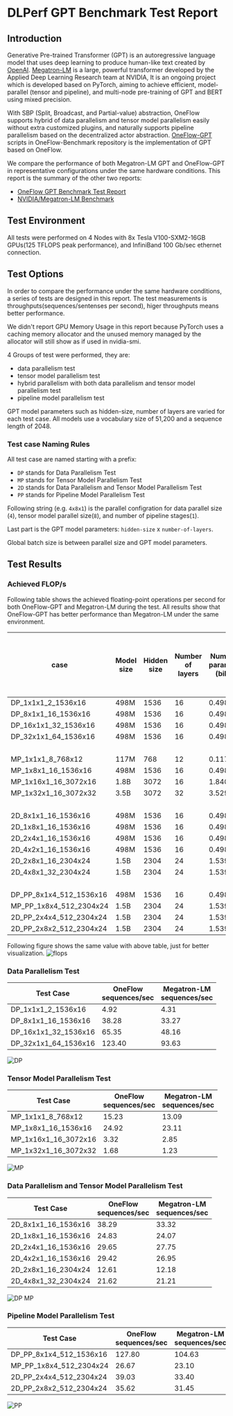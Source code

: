 # DLPerf GPT Benchmark Test Report

## Introduction
Generative Pre-trained Transformer (GPT) is an autoregressive language model that uses deep learning to produce human-like text created by [OpenAI](https://openai.com/). [Megatron-LM](https://github.com/NVIDIA/Megatron-LM) is a large, powerful transformer developed by the Applied Deep Learning Research team at NVIDIA, It is an ongoing project which is developed based on PyTorch, aiming to achieve efficient, model-parallel (tensor and pipeline), and multi-node pre-training of GPT and BERT using mixed precision.

With SBP (Split, Broadcast, and Partial-value) abstraction, OneFlow supports hybrid of data parallelism and tensor model parallelism easily without extra customized plugins, and naturally supports pipeline parallelism based on the decentralized actor abstraction. [OneFlow-GPT](https://github.com/Oneflow-Inc/OneFlow-Benchmark/tree/master/LanguageModeling/GPT) scripts in OneFlow-Benchmark repository is the implementation of GPT based on OneFlow.

We compare the performance of both Megatron-LM GPT and OneFlow-GPT in representative configurations under the same hardware conditions. This report is the summary of the other two reports:
- [OneFlow GPT Benchmark Test Report](https://github.com/Oneflow-Inc/DLPerf/blob/master/OneFlow/LanguageModeling/GPT/README.md#%E6%B5%8B%E8%AF%95%E7%BB%93%E6%9E%9C)
- [NVIDIA/Megatron-LM Benchmark](hhttps://github.com/Oneflow-Inc/DLPerf/tree/master/Megatron-LM#%E6%B5%8B%E8%AF%95%E7%BB%93%E6%9E%9C-1)

## Test Environment
All tests were performed on 4 Nodes with 8x Tesla V100-SXM2-16GB GPUs(125 TFLOPS peak performance), and InfiniBand 100 Gb/sec ethernet connection.

## Test Options
In order to compare the performance under the same hardware conditions, a series of tests are designed in this report. The test measurements is throughputs(sequences/sentenses per second), higer throughputs means better performance.

We didn't report GPU Memory Usage in this report because PyTorch uses a caching memory allocator and the unused memory managed by the allocator will still show as if used in nvidia-smi. 

4 Groups of test were performed, they are:
- data parallelism test
- tensor model parallelism test
- hybrid parallelism with both data parallelism and tensor model parallelism test
- pipeline model parallelism test

GPT model parameters such as hidden-size, number of layers are varied for each test case. All models use a vocabulary size of 51,200 and a sequence length of 2048.

### Test case Naming Rules

All test case are named starting with a prefix:
- `DP` stands for Data Parallelism Test
- `MP` stands for Tensor Model Parallelism Test
- `2D` stands for Data Parallelism and Tensor Model Parallelism Test
- `PP` stands for Pipeline Model Parallelism Test

Following string (e.g. `4x8x1`) is the parallel configration for data parallel size (`4`), tensor model parallel size(`8`), and number of pipeline stages(`1`).

Last part is the GPT model parameters: `hidden-size` x `number-of-layers`.

Global batch size is between parallel size and GPT model parameters.

## Test Results
### Achieved FLOP/s
Following table shows the achieved floating-point operations per second for both OneFlow-GPT and Megatron-LM during the test. All results show that OneFlow-GPT has better performance than Megatron-LM under the same environment. 

case | Model size | Hidden size | Number of layers | Number of   parameters (billion) | Model-parallel size | Number of GPUs | Batch size | OneFlow Achieved teraFLOP/s per GPU | OneFlow Percentage of theoretical peak FLOP/s | OneFlow Achieved aggregate petaFLOP/s | Megatron-LM Achieved teraFLOP/s per GPU | Megatron-LM Percentage of theoretical peak FLOP/s | Megatron-LM Achieved aggregate petaFLOP/s
-- | -- | -- | -- | -- | -- | -- | -- | -- | -- | -- | -- | -- | --
DP_1x1x1_2_1536x16 | 498M | 1536 | 16 | 0.498 | 1 | 1 | 2 | 49.43 | 40% | 0.05 | 43.25 | 35% | 0.04
DP_8x1x1_16_1536x16 | 498M | 1536 | 16 | 0.498 | 1 | 8 | 16 | 48.03 | 38% | 0.38 | 41.74 | 33% | 0.33
DP_16x1x1_32_1536x16 | 498M | 1536 | 16 | 0.498 | 1 | 16 | 32 | 41.00 | 33% | 0.66 | 30.21 | 24% | 0.48
DP_32x1x1_64_1536x16 | 498M | 1536 | 16 | 0.498 | 1 | 32 | 64 | 38.71 | 31% | 1.24 | 29.37 | 23% | 0.94
  |   |   |   |   |   |   |   |   |   |   |   |   |  
MP_1x1x1_8_768x12 | 117M | 768 | 12 | 0.117 | 1 | 1 | 8 | 37.98 | 30% | 0.04 | 32.63 | 26% | 0.03
MP_1x8x1_16_1536x16 | 498M | 1536 | 16 | 0.498 | 8 | 8 | 16 | 31.26 | 25% | 0.25 | 28.99 | 23% | 0.23
MP_1x16x1_16_3072x16 | 1.8B | 3072 | 16 | 1.840 | 16 | 16 | 16 | 7.25 | 6% | 0.12 | 6.22 | 5% | 0.10
MP_1x32x1_16_3072x32 | 3.5B | 3072 | 32 | 3.529 | 32 | 32 | 16 | 3.57 | 3% | 0.11 | 2.60 | 2% | 0.08
  |   |   |   |   |   |   |   |   |   |   |   |   |  
2D_8x1x1_16_1536x16 | 498M | 1536 | 16 | 0.498 | 1 | 8 | 16 | 48.04 | 38% | 0.38 | 41.80 | 33% | 0.33
2D_1x8x1_16_1536x16 | 498M | 1536 | 16 | 0.498 | 8 | 8 | 16 | 31.15 | 25% | 0.25 | 30.20 | 24% | 0.24
2D_2x4x1_16_1536x16 | 498M | 1536 | 16 | 0.498 | 4 | 8 | 16 | 37.20 | 30% | 0.30 | 34.82 | 28% | 0.28
2D_4x2x1_16_1536x16 | 498M | 1536 | 16 | 0.498 | 2 | 8 | 16 | 36.91 | 30% | 0.30 | 33.81 | 27% | 0.27
2D_2x8x1_16_2304x24 | 1.5B | 2304 | 24 | 1.539 | 8 | 16 | 16 | 23.81 | 19% | 0.38 | 23.00 | 18% | 0.37
2D_4x8x1_32_2304x24 | 1.5B | 2304 | 24 | 1.539 | 8 | 32 | 32 | 20.41 | 16% | 0.65 | 20.03 | 16% | 0.64
  |   |   |   |   |   |   |   |   |   |   |   |   |  
DP_PP_8x1x4_512_1536x16 | 498M | 1536 | 16 | 0.498 | 4 | 32 | 512 | 40.09 | 32% | 1.28 | 32.82 | 26% | 1.05
MP_PP_1x8x4_512_2304x24 | 1.5B | 2304 | 24 | 1.539 | 32 | 32 | 512 | 25.18 | 20% | 0.81 | 21.80 | 17% | 0.70
2D_PP_2x4x4_512_2304x24 | 1.5B | 2304 | 24 | 1.539 | 16 | 32 | 512 | 36.85 | 29% | 1.18 | 31.53 | 25% | 1.01
2D_PP_2x8x2_512_2304x24 | 1.5B | 2304 | 24 | 1.539 | 16 | 32 | 512 | 33.62 | 27% | 1.08 | 29.69 | 24% | 0.95

Following figure shows the same value with above table, just for better visualization.
![flops](http://oneflow-public.oss-cn-beijing.aliyuncs.com/images/DLPerf/GPT/of_mlm_flops.png)

### Data Parallelism Test
Test Case | OneFlow <br> sequences/sec | Megatron-LM <br> sequences/sec
-- | -- | --
DP_1x1x1_2_1536x16 | 4.92 | 4.31
DP_8x1x1_16_1536x16 | 38.28 | 33.27
DP_16x1x1_32_1536x16 | 65.35 | 48.16
DP_32x1x1_64_1536x16 | 123.40 | 93.63

![DP](http://oneflow-public.oss-cn-beijing.aliyuncs.com/images/DLPerf/GPT/DP_throughput.png)

### Tensor Model Parallelism Test
Test Case | OneFlow <br> sequences/sec | Megatron-LM <br> sequences/sec
-- | -- | --
MP_1x1x1_8_768x12 | 15.23 | 13.09
MP_1x8x1_16_1536x16 | 24.92 | 23.11
MP_1x16x1_16_3072x16 | 3.32 | 2.85
MP_1x32x1_16_3072x32 | 1.68 | 1.23

![MP](http://oneflow-public.oss-cn-beijing.aliyuncs.com/images/DLPerf/GPT/MP_throughput.png)

### Data Parallelism and Tensor Model Parallelism Test
Test Case | OneFlow <br> sequences/sec | Megatron-LM <br> sequences/sec
-- | -- | --
2D_8x1x1_16_1536x16 | 38.29 | 33.32
2D_1x8x1_16_1536x16 | 24.83 | 24.07
2D_2x4x1_16_1536x16 | 29.65 | 27.75
2D_4x2x1_16_1536x16 | 29.42 | 26.95
2D_2x8x1_16_2304x24 | 12.61 | 12.18
2D_4x8x1_32_2304x24 | 21.62 | 21.21

![DP MP](http://oneflow-public.oss-cn-beijing.aliyuncs.com/images/DLPerf/GPT/DP_MP_throughput.png)

### Pipeline Model Parallelism Test
Test Case | OneFlow <br> sequences/sec | Megatron-LM <br> sequences/sec
-- | -- | --
DP_PP_8x1x4_512_1536x16 | 127.80 | 104.63
MP_PP_1x8x4_512_2304x24 | 26.67 | 23.10
2D_PP_2x4x4_512_2304x24 | 39.03 | 33.40
2D_PP_2x8x2_512_2304x24 | 35.62 | 31.45

![PP](http://oneflow-public.oss-cn-beijing.aliyuncs.com/images/DLPerf/GPT/PP_throughput.png)


